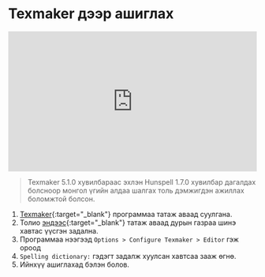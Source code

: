 # Texmaker дээр ашиглах

<div style="position: relative; width: 100%; padding-bottom: 56.25%;">
   <iframe src="https://www.youtube.com/embed/CuQmwvnIDG8" frameborder="0" allow="accelerometer; autoplay; clipboard-write; encrypted-media; gyroscope; picture-in-picture" allowfullscreen style="position: absolute; top: 0; left: 0; height: 100%; width: 100%; padding-bottom:20px;"></iframe>
</div>

> Texmaker 5.1.0 хувилбараас эхлэн Hunspell 1.7.0 хувилбар дагалдах болсноор монгол үгийн алдаа шалгах толь дэмжигдэн ажиллах боломжтой болсон.

1. [Texmaker](https://www.xm1math.net/texmaker/){:target="_blank"} программаа татаж аваад суулгана.
1. Толио [эндээс](https://github.com/bataak/dict-mn/raw/main/mn_MN.zip){:target="_blank"} татаж аваад дурын газраа шинэ хавтас үүсгэн задална.
1. Программаа нээгээд `Options > Configure Texmaker > Editor` гэж ороод
1. `Spelling dictionary:` гэдэгт задалж хуулсан хавтсаа зааж өгнө.
1. Ийнхүү ашиглахад бэлэн болов.
